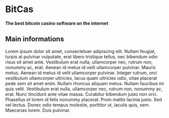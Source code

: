 # BitCas
**The best bitcoin casino software on the internet**

## Main informations

Lorem ipsum dolor sit amet, consectetuer adipiscing elit. Nullam feugiat, turpis at pulvinar vulputate, erat libero tristique tellus, nec bibendum odio risus sit amet ante. Vestibulum erat nulla, ullamcorper nec, rutrum non, nonummy ac, erat. Aenean id metus id velit ullamcorper pulvinar. Mauris metus. Aenean id metus id velit ullamcorper pulvinar. Integer rutrum, orci vestibulum ullamcorper ultricies, lacus quam ultricies odio, vitae placerat pede sem sit amet enim. Nullam rhoncus aliquam metus. Nullam faucibus mi quis velit. Vestibulum erat nulla, ullamcorper nec, rutrum non, nonummy ac, erat. Nunc tincidunt ante vitae massa. Curabitur bibendum justo non orci. Phasellus et lorem id felis nonummy placerat. Proin mattis lacinia justo. Sed vel lectus. Donec odio tempus molestie, porttitor ut, iaculis quis, sem. Maecenas lorem. Duis pulvinar.